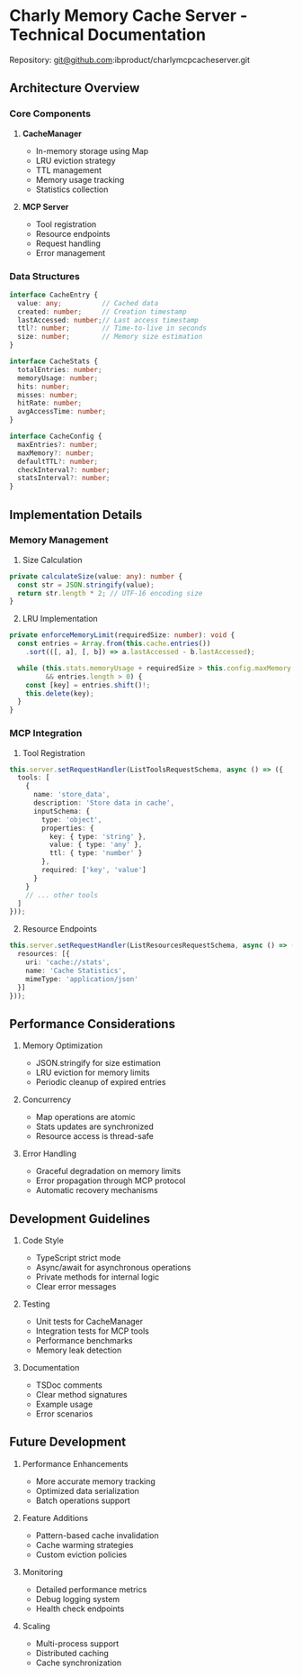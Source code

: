 # Charly Memory Cache Server - Technical Documentation

Repository: git@github.com:ibproduct/charlymcpcacheserver.git

## Architecture Overview

### Core Components

1. **CacheManager**
   - In-memory storage using Map
   - LRU eviction strategy
   - TTL management
   - Memory usage tracking
   - Statistics collection

2. **MCP Server**
   - Tool registration
   - Resource endpoints
   - Request handling
   - Error management

### Data Structures

```typescript
interface CacheEntry {
  value: any;          // Cached data
  created: number;     // Creation timestamp
  lastAccessed: number;// Last access timestamp
  ttl?: number;        // Time-to-live in seconds
  size: number;        // Memory size estimation
}

interface CacheStats {
  totalEntries: number;
  memoryUsage: number;
  hits: number;
  misses: number;
  hitRate: number;
  avgAccessTime: number;
}

interface CacheConfig {
  maxEntries?: number;
  maxMemory?: number;
  defaultTTL?: number;
  checkInterval?: number;
  statsInterval?: number;
}
```

## Implementation Details

### Memory Management

1. Size Calculation
```typescript
private calculateSize(value: any): number {
  const str = JSON.stringify(value);
  return str.length * 2; // UTF-16 encoding size
}
```

2. LRU Implementation
```typescript
private enforceMemoryLimit(requiredSize: number): void {
  const entries = Array.from(this.cache.entries())
    .sort(([, a], [, b]) => a.lastAccessed - b.lastAccessed);

  while (this.stats.memoryUsage + requiredSize > this.config.maxMemory 
         && entries.length > 0) {
    const [key] = entries.shift()!;
    this.delete(key);
  }
}
```

### MCP Integration

1. Tool Registration
```typescript
this.server.setRequestHandler(ListToolsRequestSchema, async () => ({
  tools: [
    {
      name: 'store_data',
      description: 'Store data in cache',
      inputSchema: {
        type: 'object',
        properties: {
          key: { type: 'string' },
          value: { type: 'any' },
          ttl: { type: 'number' }
        },
        required: ['key', 'value']
      }
    }
    // ... other tools
  ]
}));
```

2. Resource Endpoints
```typescript
this.server.setRequestHandler(ListResourcesRequestSchema, async () => ({
  resources: [{
    uri: 'cache://stats',
    name: 'Cache Statistics',
    mimeType: 'application/json'
  }]
}));
```

## Performance Considerations

1. Memory Optimization
   - JSON.stringify for size estimation
   - LRU eviction for memory limits
   - Periodic cleanup of expired entries

2. Concurrency
   - Map operations are atomic
   - Stats updates are synchronized
   - Resource access is thread-safe

3. Error Handling
   - Graceful degradation on memory limits
   - Error propagation through MCP protocol
   - Automatic recovery mechanisms

## Development Guidelines

1. Code Style
   - TypeScript strict mode
   - Async/await for asynchronous operations
   - Private methods for internal logic
   - Clear error messages

2. Testing
   - Unit tests for CacheManager
   - Integration tests for MCP tools
   - Performance benchmarks
   - Memory leak detection

3. Documentation
   - TSDoc comments
   - Clear method signatures
   - Example usage
   - Error scenarios

## Future Development

1. Performance Enhancements
   - More accurate memory tracking
   - Optimized data serialization
   - Batch operations support

2. Feature Additions
   - Pattern-based cache invalidation
   - Cache warming strategies
   - Custom eviction policies

3. Monitoring
   - Detailed performance metrics
   - Debug logging system
   - Health check endpoints

4. Scaling
   - Multi-process support
   - Distributed caching
   - Cache synchronization
